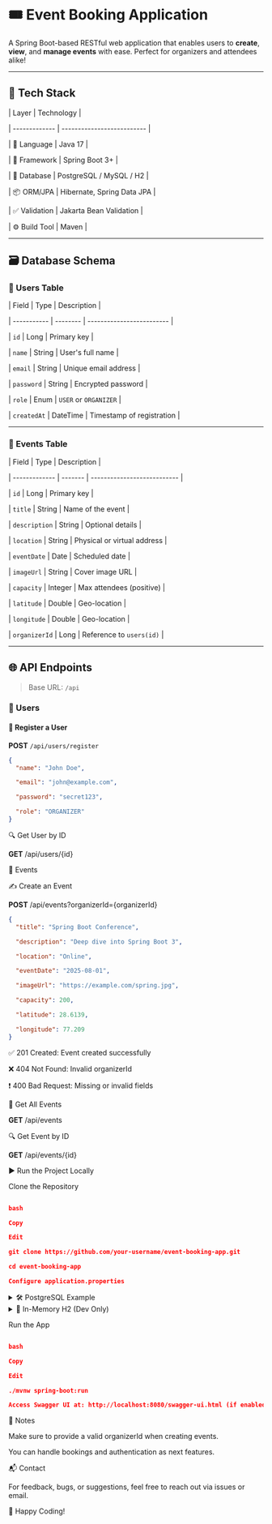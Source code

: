 # 🎟️ Event Booking Application

A Spring Boot-based RESTful web application that enables users to **create**, **view**, and **manage events** with ease. Perfect for organizers and attendees alike!

---

## 🚀 Tech Stack

| Layer | Technology |

| ------------- | -------------------------- |

| 🧠 Language | Java 17 |

| 🧰 Framework | Spring Boot 3+ |

| 💾 Database | PostgreSQL / MySQL / H2 |

| 📦 ORM/JPA | Hibernate, Spring Data JPA |

| ✅ Validation | Jakarta Bean Validation |

| ⚙️ Build Tool | Maven |

---

## 🗃️ Database Schema

### 👤 Users Table

| Field | Type | Description |

| ----------- | -------- | ------------------------- |

| `id` | Long | Primary key |

| `name` | String | User's full name |

| `email` | String | Unique email address |

| `password` | String | Encrypted password |

| `role` | Enum | `USER` or `ORGANIZER` |

| `createdAt` | DateTime | Timestamp of registration |

---

### 📅 Events Table

| Field | Type | Description |

| ------------- | ------- | --------------------------- |

| `id` | Long | Primary key |

| `title` | String | Name of the event |

| `description` | String | Optional details |

| `location` | String | Physical or virtual address |

| `eventDate` | Date | Scheduled date |

| `imageUrl` | String | Cover image URL |

| `capacity` | Integer | Max attendees (positive) |

| `latitude` | Double | Geo-location |

| `longitude` | Double | Geo-location |

| `organizerId` | Long | Reference to `users(id)` |

---

## 🌐 API Endpoints

> Base URL: `/api`

### 👤 Users

#### 📌 Register a User

**POST** `/api/users/register`

```json
{
  "name": "John Doe",

  "email": "john@example.com",

  "password": "secret123",

  "role": "ORGANIZER"
}
```

🔍 Get User by ID

**GET** /api/users/{id}

📅 Events

✍️ Create an Event

**POST** /api/events?organizerId={organizerId}

```json
{
  "title": "Spring Boot Conference",

  "description": "Deep dive into Spring Boot 3",

  "location": "Online",

  "eventDate": "2025-08-01",

  "imageUrl": "https://example.com/spring.jpg",

  "capacity": 200,

  "latitude": 28.6139,

  "longitude": 77.209
}
```

✅ 201 Created: Event created successfully

❌ 404 Not Found: Invalid organizerId

❗ 400 Bad Request: Missing or invalid fields

📃 Get All Events

**GET** /api/events

🔍 Get Event by ID

**GET** /api/events/{id}

▶️ Run the Project Locally

Clone the Repository

```json

bash

Copy

Edit

git clone https://github.com/your-username/event-booking-app.git

cd event-booking-app

Configure application.properties
```

<details>  
<summary>🛠️ PostgreSQL Example</summary>

```json
properties

Copy

Edit

spring.datasource.url=jdbc:postgresql://localhost:5432/eventdb

spring.datasource.username=postgres

spring.datasource.password=yourpassword

spring.jpa.hibernate.ddl-auto=update
```

</details>  
<details>  
<summary>🧪 In-Memory H2 (Dev Only)</summary>

```json

properties

Copy

Edit

spring.datasource.url=jdbc:h2:mem:testdb

spring.datasource.driver-class-name=org.h2.Driver

spring.datasource.username=sa

spring.datasource.password=

spring.jpa.database-platform=org.hibernate.dialect.H2Dialect

spring.h2.console.enabled=true

spring.jpa.hibernate.ddl-auto=update
```

</details>

Run the App

```json

bash

Copy

Edit

./mvnw spring-boot:run

Access Swagger UI at: http://localhost:8080/swagger-ui.html (if enabled)

```

📌 Notes

Make sure to provide a valid organizerId when creating events.

You can handle bookings and authentication as next features.

📬 Contact

For feedback, bugs, or suggestions, feel free to reach out via issues or email.

🧡 Happy Coding!
